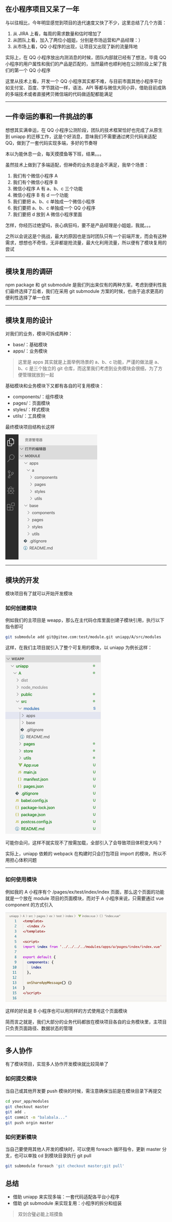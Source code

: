 ## 在小程序项目又呆了一年

与以往相比，今年明显感觉到项目的迭代速度又快了不少，这里总结了几个方面：

1. 从 JIRA 上看，每周的需求数量和估时增加了
2. 从团队上看，加入了两位小姐姐，分别是市场运营和产品经理：）
3. 从市场上看，QQ 小程序的出现，让项目又出现了新的流量阵地

实际上，在 QQ 小程序放出内测消息的时候，团队内部就已经有了想法，毕竟 QQ 小程序的用户属性和我们的产品是匹配的，当然最终也顺利地在公测阶段上架了我们的第一个 QQ 小程序

这里从技术上看，开发一个 QQ 小程序其实都不难，与目前市面其他小程序平台如支付宝、百度、字节跳动一样，语法、API 等都与微信大同小异，借助目前成熟的多端技术或者直接拷贝微信端的代码做适配都能满足

---

## 一件幸运的事和一件挑战的事

想想其实满幸运，在 QQ 小程序公测阶段，团队的技术框架恰好也完成了从原生到 uniapp 的迁移工作，这是个好消息，意味我们不需要通过拷贝代码来适配 QQ，做到了一套代码实现多端，多好的节奏呀

本以为能休息一会，每天摸摸鱼等下班，结果。。。

虽然技术上做到了多端适配，但神奇的业务总是会不满足，我举个场景：

1. 我们有个微信小程序 A
2. 我们有个微信小程序 B
3. 微信小程序 A 有 a、b、c 三个功能
4. 微信小程序 B 有 d 一个功能
5. 我们要把 a、b、c 单独成一个微信小程序
6. 我们要把 a、b、c 单独成一个 QQ 小程序
7. 我们要把 d 放到 A 微信小程序里面

怎样，你经历过绝望吗，丧心病狂吗，要不是产品经理是小姐姐，我就。。。

之所以会说这是个挑战，最大的原因也是当时团队只有一个前端开发，而会有这种需求，想想也不奇怪，无非都是抢流量，最大化利用流量，所以便有了模块复用的尝试

---

## 模块复用的调研

npm package 和 git submodule 是我们列出来仅有的两种方案，考虑到便利性我们最终选择了后者，我们在采用 git submodule 方案的时候，也由于追求更高的便利性选择了单一仓库

---

## 模块复用的设计

对我们的业务，模块可拆成两种：

* base/：基础模块
* apps/：业务模块

> 这里是 apps 其实就是上面举例场景的 a、b、c 功能，严谨的做法是 a、b、c 是三个独立的 git 仓库，而这里我们考虑到业务模块会很细，为了方便管理就放到一起

基础模块和业务模块下又都有各自的可复用模块：

* components/：组件模块
* pages/：页面模块
* styles/：样式模块
* utils/：工具模块

最终模块项目结构长这样

![](https://raw.githubusercontent.com/qhbhq/image/master/20191117175629.png)

---

## 模块的开发

模块项目有了就可以开始开发模块

### 如何创建模块

例如我们的主项目是 weapp，那么在主代码仓库里面创建子模块引用，执行以下指令即可

```bash
git submodule add git@gitee.com:test/module.git uniapp/A/src/modules
```

这样，在我们主项目就引入了整个可复用的模块，以 uniapp 为例长这样：

![](https://raw.githubusercontent.com/qhbhq/image/master/20191117181505.png)

可能你会问，这样不就实现不了按需加载，全部引入了会导致项目体积变大吗？

实际上，uniapp 依赖的 webpack 在构建时只会打包项目 import 的模块，所以不用担心体积问题

---

### 如何使用模块

例如我的 A 小程序有个 /pages/ex/test/index/index 页面，那么这个页面的功能就是一个放在 module 项目的页面模块，而对于 A 小程序来说，只需要通过 vue component 的方式引入

![](https://raw.githubusercontent.com/qhbhq/image/master/20191117182253.png)

这样的好处是 B 小程序也可以用同样的方式使用这个页面模块

简而言之就是，我们大部分的业务代码都放在模块项目各自的业务模块里，主项目只负责页面路径、数据状态的管理

---

## 多人协作

有了模块项目，实现多人协作开发模块就比较简单了

### 如何提交模块

当自己或其他开发要 push 模块的时候，需注意确保当前是在模块目录下再提交

```bash
cd your_app/modules
git checkout master
git add .
git commit -m "balabala..."
git push orgin master
```

### 如何更新模块

当自己要使用其他人开发的模块时，可以使用 foreach 循环指令，更新 master 分支，也可以单独 cd 到模块目录执行 git pull

```bash
git submodule foreach 'git checkout master;git pull'
```

## 总结

* 借助 uniapp 来实现多端：一套代码适配各平台小程序
* 借助 git submodule 来实现复用：小程序的拆分和组装

> 双剑合璧必能上班摸鱼
